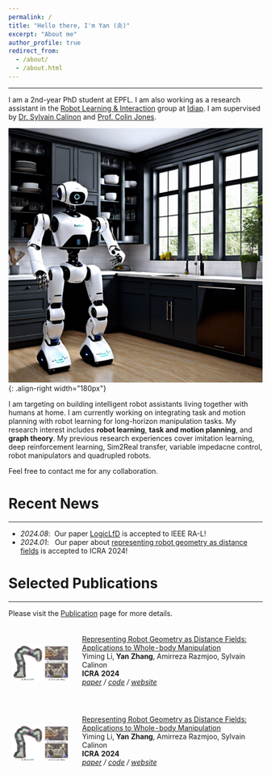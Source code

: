 ```yaml
---
permalink: /
title: "Hello there, I'm Yan (炎)"
excerpt: "About me"
author_profile: true
redirect_from: 
  - /about/
  - /about.html
---
```

---
I am a 2nd-year PhD student at EPFL. I am also working as a research assistant in the [Robot Learning & Interaction](https://www.idiap.ch/en/scientific-research/robot-learning-and-interaction) group at [Idiap](https://www.idiap.ch/en). I am supervised by [Dr. Sylvain Calinon](https://calinon.ch/index.htm) and [Prof. Colin Jones](https://people.epfl.ch/colin.jones). 

![Research goals](/images/kitchen_robot.png){: .align-right width="180px"}

I am targeting on building intelligent robot assistants living together with humans at home. I am currently working on integrating task and motion planning with robot learning for long-horizon manipulation tasks. My research interest includes **robot learning**, **task and motion planning**, and **graph theory**. My previous research experiences cover imitation learning, deep reinforcement learning, Sim2Real transfer, variable impedacne control, robot manipulators and quadrupled robots. 

Feel free to contact me for any collaboration.

# Recent News
---
- *2024.08*: &nbsp;Our paper [LogicLfD](https://ieeexplore.ieee.org/abstract/document/10569055/) is accepted to IEEE RA-L!
- *2024.01*: &nbsp; Our paper about [representing robot geometry as distance fields](https://arxiv.org/pdf/2307.00533) is accepted to ICRA 2024!

# Selected Publications
---
Please visit the [Publication](https://ollieyzhang.github.io/publications/) page for more details.
<table style="width:100%;border:0px;border-spacing:0px;border-collapse:separate;margin-right:auto;margin-left:auto;"><tbody>

  <tr>
    <td style="width:25%;vertical-align:middle">
      <div class="one">
        <img src='images/RDF.png' width="100%">
      </div>
    </td>
    <td style="padding:20px;width:75%;vertical-align:middle">
      <a href="https://github.com/yimingli1998/RDF">
        <papertitle>Representing Robot Geometry as Distance Fields: Applications to Whole-body Manipulation</papertitle>
      </a>
      <br>
      Yiming Li, <strong>Yan Zhang</strong>, Amirreza Razmjoo, Sylvain Calinon
      <br>
      <strong>ICRA 2024</strong>
      <em><br>
        <a href="https://arxiv.org/pdf/2307.00533">paper</a> /
        <a href="https://github.com/yimingli1998/RDF">code</a> /
        <a href="https://sites.google.com/view/lrdf">website</a>
        <br>
        <!-- (<strong style="color:red;">Spotlight</strong>, acceptance rate: 5%) -->
      </em><br>
      </td>
  </tr>

  <tr>
    <td style="width:25%;vertical-align:middle">
      <div class="one">
        <img src='images/RDF.png' width="100%">
      </div>
    </td>
    <td style="padding:20px;width:75%;vertical-align:middle">
      <a href="https://github.com/yimingli1998/RDF">
        <papertitle>Representing Robot Geometry as Distance Fields: Applications to Whole-body Manipulation</papertitle>
      </a>
      <br>
      Yiming Li, <strong>Yan Zhang</strong>, Amirreza Razmjoo, Sylvain Calinon
      <br>
      <strong>ICRA 2024</strong>
      <em><br>
        <a href="https://arxiv.org/pdf/2307.00533">paper</a> /
        <a href="https://github.com/yimingli1998/RDF">code</a> /
        <a href="https://sites.google.com/view/lrdf">website</a>
        <br>
        <!-- (<strong style="color:red;">Spotlight</strong>, acceptance rate: 5%) -->
      </em><br>
      </td>
  </tr>
  
  </tbody></table>

  
